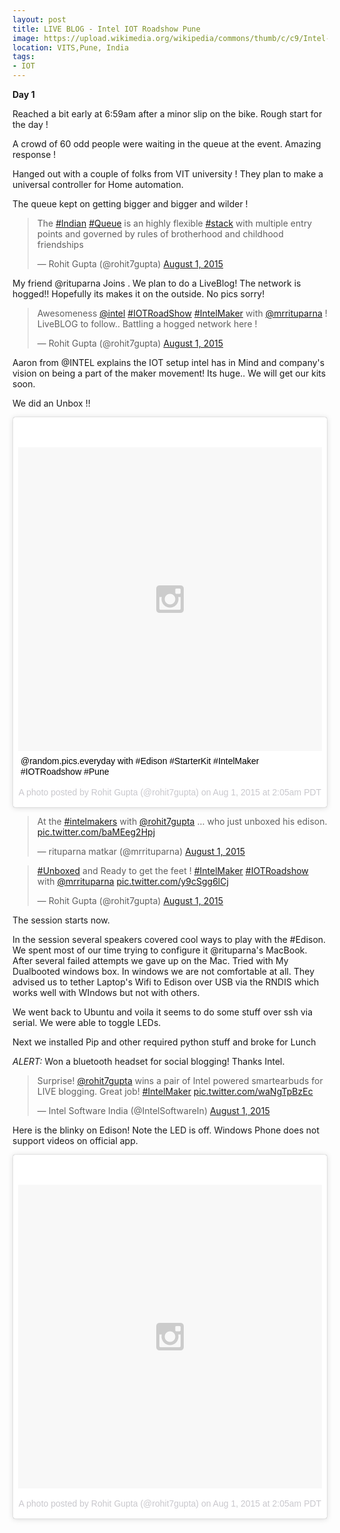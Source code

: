 ```yaml
---
layout: post
title: LIVE BLOG - Intel IOT Roadshow Pune
image: https://upload.wikimedia.org/wikipedia/commons/thumb/c/c9/Intel-logo.svg/2000px-Intel-logo.svg.png
location: VITS,Pune, India
tags:
- IOT
---
```


**Day 1**

Reached a bit early at 6:59am after a minor slip on the bike. Rough start for the day ! 

A crowd of 60 odd people were waiting in the queue at the event. Amazing response ! 

Hanged out with a couple of folks from VIT university ! They plan to make a universal controller for Home automation.

The queue kept on getting bigger and bigger and wilder !

<blockquote class="twitter-tweet" lang="en"><p lang="en" dir="ltr">The <a href="https://twitter.com/hashtag/Indian?src=hash">#Indian</a> <a href="https://twitter.com/hashtag/Queue?src=hash">#Queue</a> is an highly flexible <a href="https://twitter.com/hashtag/stack?src=hash">#stack</a> with multiple entry points and governed by rules of brotherhood and childhood friendships</p>&mdash; Rohit Gupta (@rohit7gupta) <a href="https://twitter.com/rohit7gupta/status/627307207554564096">August 1, 2015</a></blockquote>
<script async src="//platform.twitter.com/widgets.js" charset="utf-8"></script>

My friend @rituparna Joins . We plan to do a LiveBlog! The network is hogged!! Hopefully its makes it on the outside. No pics sorry!

<blockquote class="twitter-tweet" lang="en"><p lang="en" dir="ltr">Awesomeness <a href="https://twitter.com/intel">@intel</a> <a href="https://twitter.com/hashtag/IOTRoadShow?src=hash">#IOTRoadShow</a> <a href="https://twitter.com/hashtag/IntelMaker?src=hash">#IntelMaker</a> with <a href="https://twitter.com/mrrituparna">@mrrituparna</a> ! LiveBLOG to follow.. Battling a hogged network here !</p>&mdash; Rohit Gupta (@rohit7gupta) <a href="https://twitter.com/rohit7gupta/status/627352897487925249">August 1, 2015</a></blockquote>
<script async src="//platform.twitter.com/widgets.js" charset="utf-8"></script>

Aaron from @INTEL explains the IOT setup intel has in Mind and company's vision on being a part of the maker movement! Its huge.. We will get our kits soon. 

We did an Unbox !! 
<blockquote class="instagram-media" data-instgrm-captioned data-instgrm-version="4" style=" background:#FFF; border:0; border-radius:3px; box-shadow:0 0 1px 0 rgba(0,0,0,0.5),0 1px 10px 0 rgba(0,0,0,0.15); margin: 1px; max-width:658px; padding:0; width:99.375%; width:-webkit-calc(100% - 2px); width:calc(100% - 2px);"><div style="padding:8px;"> <div style=" background:#F8F8F8; line-height:0; margin-top:40px; padding:50% 0; text-align:center; width:100%;"> <div style=" background:url(data:image/png;base64,iVBORw0KGgoAAAANSUhEUgAAACwAAAAsCAMAAAApWqozAAAAGFBMVEUiIiI9PT0eHh4gIB4hIBkcHBwcHBwcHBydr+JQAAAACHRSTlMABA4YHyQsM5jtaMwAAADfSURBVDjL7ZVBEgMhCAQBAf//42xcNbpAqakcM0ftUmFAAIBE81IqBJdS3lS6zs3bIpB9WED3YYXFPmHRfT8sgyrCP1x8uEUxLMzNWElFOYCV6mHWWwMzdPEKHlhLw7NWJqkHc4uIZphavDzA2JPzUDsBZziNae2S6owH8xPmX8G7zzgKEOPUoYHvGz1TBCxMkd3kwNVbU0gKHkx+iZILf77IofhrY1nYFnB/lQPb79drWOyJVa/DAvg9B/rLB4cC+Nqgdz/TvBbBnr6GBReqn/nRmDgaQEej7WhonozjF+Y2I/fZou/qAAAAAElFTkSuQmCC); display:block; height:44px; margin:0 auto -44px; position:relative; top:-22px; width:44px;"></div></div> <p style=" margin:8px 0 0 0; padding:0 4px;"> <a href="https://instagram.com/p/51ck7GPUNj/" style=" color:#000; font-family:Arial,sans-serif; font-size:14px; font-style:normal; font-weight:normal; line-height:17px; text-decoration:none; word-wrap:break-word;" target="_top">@random.pics.everyday with #Edison #StarterKit #IntelMaker #IOTRoadshow #Pune</a></p> <p style=" color:#c9c8cd; font-family:Arial,sans-serif; font-size:14px; line-height:17px; margin-bottom:0; margin-top:8px; overflow:hidden; padding:8px 0 7px; text-align:center; text-overflow:ellipsis; white-space:nowrap;">A photo posted by Rohit Gupta (@rohit7gupta) on <time style=" font-family:Arial,sans-serif; font-size:14px; line-height:17px;" datetime="2015-08-01T09:05:57+00:00">Aug 1, 2015 at 2:05am PDT</time></p></div></blockquote>
<script async defer src="//platform.instagram.com/en_US/embeds.js"></script>


<blockquote class="twitter-tweet" lang="en"><p lang="en" dir="ltr">At the <a href="https://twitter.com/hashtag/intelmakers?src=hash">#intelmakers</a> with <a href="https://twitter.com/rohit7gupta">@rohit7gupta</a> ... who just unboxed his edison. <a href="http://t.co/baMEeg2Hpj">pic.twitter.com/baMEeg2Hpj</a></p>&mdash; rituparna matkar (@mrrituparna) <a href="https://twitter.com/mrrituparna/status/627345570009624576">August 1, 2015</a></blockquote>
<script async src="//platform.twitter.com/widgets.js" charset="utf-8"></script>

<blockquote class="twitter-tweet" lang="en"><p lang="en" dir="ltr"><a href="https://twitter.com/hashtag/Unboxed?src=hash">#Unboxed</a> and Ready to get the feet ! <a href="https://twitter.com/hashtag/IntelMaker?src=hash">#IntelMaker</a> <a href="https://twitter.com/hashtag/IOTRoadshow?src=hash">#IOTRoadshow</a> with <a href="https://twitter.com/mrrituparna">@mrrituparna</a> <a href="http://t.co/y9cSgg6lCj">pic.twitter.com/y9cSgg6lCj</a></p>&mdash; Rohit Gupta (@rohit7gupta) <a href="https://twitter.com/rohit7gupta/status/627372418047184900">August 1, 2015</a></blockquote>
<script async src="//platform.twitter.com/widgets.js" charset="utf-8"></script>

The session starts now. 

In the session several speakers covered cool ways to play with the #Edison. We spent most of our time trying to configure it @rituparna's MacBook. After several failed attempts we gave up on the Mac. Tried with My Dualbooted windows box. In windows we are not comfortable at all. They advised us to tether Laptop's Wifi to Edison over USB via the RNDIS which works well with WIndows but not with others.

We went back to Ubuntu and voila it seems to do some stuff over ssh via serial. We were able to toggle LEDs.

Next we installed Pip and other required python stuff and broke for Lunch

*ALERT:* Won a bluetooth headset for social blogging! Thanks Intel.
<blockquote class="twitter-tweet" lang="en"><p lang="en" dir="ltr">Surprise! <a href="https://twitter.com/rohit7gupta">@rohit7gupta</a> wins a pair of Intel powered smartearbuds for LIVE blogging. Great job! <a href="https://twitter.com/hashtag/IntelMaker?src=hash">#IntelMaker</a> <a href="http://t.co/waNgTpBzEc">pic.twitter.com/waNgTpBzEc</a></p>&mdash; Intel Software India (@IntelSoftwareIn) <a href="https://twitter.com/IntelSoftwareIn/status/627383667145355264">August 1, 2015</a></blockquote>
<script async src="//platform.twitter.com/widgets.js" charset="utf-8"></script>


Here is the blinky on Edison! Note the LED is off. Windows Phone does not support videos on official app.

<blockquote class="instagram-media" data-instgrm-version="4" style=" background:#FFF; border:0; border-radius:3px; box-shadow:0 0 1px 0 rgba(0,0,0,0.5),0 1px 10px 0 rgba(0,0,0,0.15); margin: 1px; max-width:658px; padding:0; width:99.375%; width:-webkit-calc(100% - 2px); width:calc(100% - 2px);"><div style="padding:8px;"> <div style=" background:#F8F8F8; line-height:0; margin-top:40px; padding:50% 0; text-align:center; width:100%;"> <div style=" background:url(data:image/png;base64,iVBORw0KGgoAAAANSUhEUgAAACwAAAAsCAMAAAApWqozAAAAGFBMVEUiIiI9PT0eHh4gIB4hIBkcHBwcHBwcHBydr+JQAAAACHRSTlMABA4YHyQsM5jtaMwAAADfSURBVDjL7ZVBEgMhCAQBAf//42xcNbpAqakcM0ftUmFAAIBE81IqBJdS3lS6zs3bIpB9WED3YYXFPmHRfT8sgyrCP1x8uEUxLMzNWElFOYCV6mHWWwMzdPEKHlhLw7NWJqkHc4uIZphavDzA2JPzUDsBZziNae2S6owH8xPmX8G7zzgKEOPUoYHvGz1TBCxMkd3kwNVbU0gKHkx+iZILf77IofhrY1nYFnB/lQPb79drWOyJVa/DAvg9B/rLB4cC+Nqgdz/TvBbBnr6GBReqn/nRmDgaQEej7WhonozjF+Y2I/fZou/qAAAAAElFTkSuQmCC); display:block; height:44px; margin:0 auto -44px; position:relative; top:-22px; width:44px;"></div></div><p style=" color:#c9c8cd; font-family:Arial,sans-serif; font-size:14px; line-height:17px; margin-bottom:0; margin-top:8px; overflow:hidden; padding:8px 0 7px; text-align:center; text-overflow:ellipsis; white-space:nowrap;"><a href="https://instagram.com/p/51ck1CvUNi/" style=" color:#c9c8cd; font-family:Arial,sans-serif; font-size:14px; font-style:normal; font-weight:normal; line-height:17px; text-decoration:none;" target="_top">A photo posted by Rohit Gupta (@rohit7gupta)</a> on <time style=" font-family:Arial,sans-serif; font-size:14px; line-height:17px;" datetime="2015-08-01T09:05:56+00:00">Aug 1, 2015 at 2:05am PDT</time></p></div></blockquote>
<script async defer src="//platform.instagram.com/en_US/embeds.js"></script>




